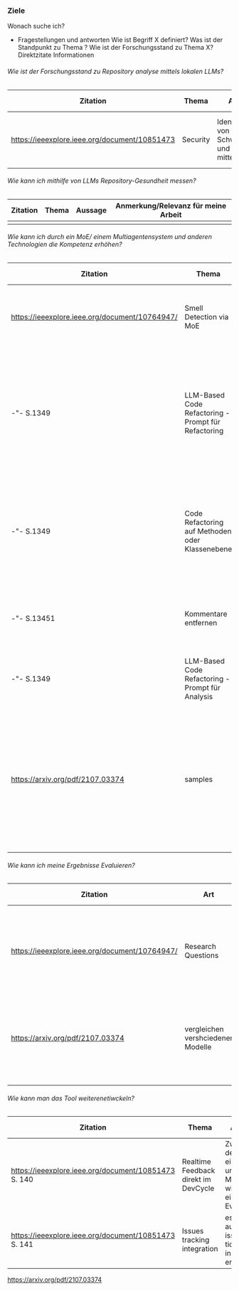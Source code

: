 
### Ziele
Wonach suche ich?
- Fragestellungen und antworten
Wie ist Begriff X definiert?
Was ist der Standpunkt zu Thema ?
Wie ist der Forschungsstand zu Thema X?
Direktzitate
Informationen
###### Wie ist der Forschungsstand zu Repository analyse mittels lokalen LLMs?
| **Zitation** | **Thema** | **Aussage** | **Anmerkung/Relevanz für meine Arbeit** |
|-------------|----------|------------|----------------------------------------|
| https://ieeexplore.ieee.org/document/10851473  | Security  |  Identifikation von Schwachstellen und Antipattern mittel KI | ALs Forschungsstand, das gibt es auch.../ ALs Beispiel wie man es weiterentwickeln könnte oder als Vorbild einer Metrik                      |

###### Wie kann ich mithilfe von LLMs Repository-Gesundheit messen?
| **Zitation** | **Thema** | **Aussage** | **Anmerkung/Relevanz für meine Arbeit** |
|-------------|----------|------------|----------------------------------------|
|  |   |   |                             |


###### Wie kann ich durch ein MoE/ einem Multiagentensystem und anderen Technologien die Kompetenz erhöhen?

| **Zitation** | **Thema** | **Aussage** | **Anmerkung/Relevanz für meine Arbeit** |
|-------------|----------|------------|----------------------------------------|
|  https://ieeexplore.ieee.org/document/10764947/ |  Smell Detection via MoE |  Nutzt MoE zur entscheidung, welches Code-Smell Tool aufgerufen werden soll |   MoE ist ein möglicher Ansatz den man verfolgen könnte, Training und Fine-Tuning ist wahrscheinlich zu rechenintensiv                          |
| -"- S.1349 | LLM-Based Code Refactoring - Prompt für Refactoring | Prompt: besteht aus Instructions, Definitions für jeden Code-Smell-Typ ,Refactoring Examples, dem Untersuchten Code und dem Code-Smell selber/ der ausgabe aus dem Tool davor | Kann basis für aufbau eigener Prompts sein|
| -"- S.1349 | Code Refactoring auf Methoden oder Klassenebene | Klassenebene über mehrere Dateien/Klassen hinweg => Subprozess damit wir besser refactoren können, Methodenebene => LLM kann es direkt machen | Ansatz kann für meine Architektur sinnvoll sein, da einfache 7-14b LLMs noch weniger können und daher mit Klassenebene sicher überfordert sind|
| -"- S.13451 | Kommentare entfernen | wenn es nicht wichtig ist, werden kommentare entfernt | Jenachdem was ich messen, will sollte ich dei Daten anpassen, denn je länger der Context, desto ungenauer wird es (beweis finden) |
| -"- S.1349 | LLM-Based Code Refactoring - Prompt für Analysis | Prompt:  Instructions, Definitions Code | Kann basis für aufbau eigener Prompts sein => je nachdem was gemessen wird die Definitions und Instructions anpassen|
|  https://arxiv.org/pdf/2107.03374 |  samples |  "Real-world programming tasks often involve iterations of approaches and bug fixes, which is approximated by generating many samples from our models and selecting one that passes all unit tests." | Spannend für architektur, problem ist jedoch die rechenzeit. ( Mehrere Modelle parallel oder das eine Konzept wo es einen gibt eder erstellt und einen der Bewertet) - Spannend wäre es sich den entwicklungsprozess von menschen anzuschauen und zu schauen wie man den mit MAA nachbauen kann                            |

###### Wie kann ich meine Ergebnisse Evaluieren?

| **Zitation** | **Art** | **Erklärung** | **Anmerkung/Relevanz für meine Arbeit** |
|-------------|----------|------------|----------------------------------------|
| https://ieeexplore.ieee.org/document/10764947/ | Research Questions | Definieren von RQ, Testdaten entwickeln die alles abdecken, mehrere LLMs um vergleich zu haben, Temperatur = 0,2, Response Token < 1500 | Sehr sinnvolle Methode, welche ich gut auf meinen UC anwenden kann| 
| https://arxiv.org/pdf/2107.03374 |  vergleichen vershciedener Modelle | sie nutzen HumanEval(haben es scheinbar erstellt) um die LLMs zu testen  |      Einerseits vergleich von Qwen und deepsekk andererseits wäre ein vergleich mit den besten modellen über z.b. Api auch spannend wenn es geht                       |
|  |   |   |                             |
|  |   |   |                             |
###### Wie kann man das Tool weiterenetiwckeln? 
| **Zitation** | **Thema** | **Aussage** | **Anmerkung/Relevanz für meine Arbeit** |
|-------------|----------|------------|----------------------------------------|
| https://ieeexplore.ieee.org/document/10851473 S. 140 |  Realtime Feedback direkt im DevCycle|  Zwischen dem Öffnen eines PR und dem Mergen wird mittels eines LLM Evaluiert| Würde nicht mehr Lokal laufen wäre aber automatisiert | 
| https://ieeexplore.ieee.org/document/10851473 S. 141 |  Issues tracking integration | es werden automatisch issues oder tickets z.b. in jira erstellt| serh gute idee, da man viel finden wird und es dann irgendwo direkt dokumentiert hat und auch andere es bearbeiten können | 


https://arxiv.org/pdf/2107.03374
